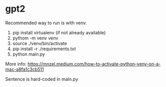 # gpt2

Recommended way to run is with venv.

1. pip install virtualenv (if not already available)
2. pythom -m venv venv
3. source ./venv/bin/activate
4. pip install -r ./requirements.txt
5. python main.py

More info: https://mnzel.medium.com/how-to-activate-python-venv-on-a-mac-a8fa1c3cb511

Sentence is hard-coded in main.py
